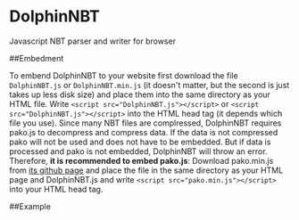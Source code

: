 # DolphinNBT
Javascript NBT parser and writer for browser

##Embedment

To embend DolphinNBT to your website first download the file `DolphinNBT.js` or `DolphinNBT.min.js` (it doesn't matter, but the second is just takes up less disk size) and place them into the same directory as your HTML file.
Write `<script src="DolphinNBT.js"></script>` or `<script src="DolphinNBT.js"></script>` into the HTML head tag (it depends which file you use).
Since many NBT files are complressed, DolphinNBT requires pako.js to decompress and compress data. If the data is not compressed pako will not be used and does not have to be embedded. But if data is processed and pako is not embedded, DolphinNBT will throw an error.
Therefore, **it is recommended to embed pako.js**:
Download pako.min.js from [its github page](https://github.com/nodeca/pako/tree/master/dist) and place the file in the same directory as your HTML page and DolphinNBT.js and write `<script src="pako.min.js"></script>` into your HTML head tag.

##Example




